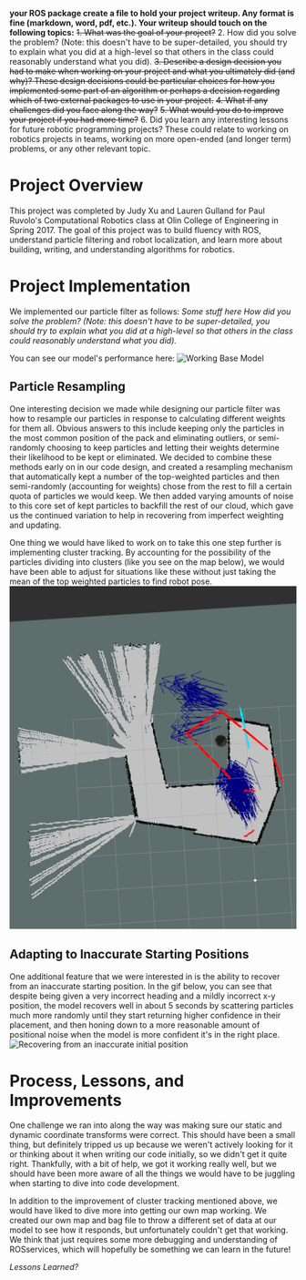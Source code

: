 **your ROS package create a file to hold your project writeup. Any format is fine (markdown, word, pdf, etc.). Your writeup should touch on the following topics:**
  ~~1. What was the goal of your project?~~
  2. How did you solve the problem? (Note: this doesn't have to be super-detailed, you should try to explain what you did at a high-level so that others in the class could reasonably understand what you did).
  ~~3. Describe a design decision you had to make when working on your project and what you ultimately did (and why)? These design decisions could be particular choices for how you implemented some part of an algorithm or perhaps a decision regarding which of two external packages to use in your project.~~
  ~~4. What if any challenges did you face along the way?~~
  ~~5. What would you do to improve your project if you had more time?~~
  6. Did you learn any interesting lessons for future robotic programming projects? These could relate to working on robotics projects in teams, working on more open-ended (and longer term) problems, or any other relevant topic.


# Project Overview
This project was completed by Judy Xu and Lauren Gulland for Paul Ruvolo's Computational Robotics class at Olin College of Engineering in Spring 2017. The goal of this project was to build fluency with ROS, understand particle filtering and robot localization, and learn more about building, writing, and understanding algorithms for robotics.

# Project Implementation 
We implemented our particle filter as follows: 
  _Some stuff here_
  _How did you solve the problem? (Note: this doesn't have to be super-detailed, you should try to explain what you did at a high-level so that others in the class could reasonably understand what you did)._
  
You can see our model's performance here:
![Working Base Model](https://github.com/laurengulland/robot_localization_2017/blob/master/my_localizer/videos/ac109_1_good_initial.gif)

## Particle Resampling 
One interesting decision we made while designing our particle filter was how to resample our particles in response to calculating different weights for them all. Obvious answers to this include keeping only the particles in the most common position of the pack and eliminating outliers, or semi-randomly choosing to keep particles and letting their weights determine their likelihood to be kept or eliminated. We decided to combine these methods early on in our code design, and created a resampling mechanism that automatically kept a number of the top-weighted particles and then semi-randomly (accounting for weights) chose from the rest to fill a certain quota of particles we would keep. We then added varying amounts of noise to this core set of kept particles to backfill the rest of our cloud, which gave us the continued variation to help in recovering from imperfect weighting and updating.

One thing we would have liked to work on to take this one step further is implementing cluster tracking. By accounting for the possibility of the particles dividing into clusters (like you see on the map below), we would have been able to adjust for situations like these without just taking the mean of the top weighted particles to find robot pose.
![Clustering Problems](https://github.com/laurengulland/robot_localization_2017/blob/master/my_localizer/videos/particle_filter_cluster.png)

## Adapting to Inaccurate Starting Positions
One additional feature that we were interested in is the ability to recover from an inaccurate starting position. In the gif below, you can see that despite being given a very incorrect heading and a mildly incorrect x-y position, the model recovers well in about 5 seconds by scattering particles much more randomly until they start returning higher confidence in their placement, and then honing down to a more reasonable amount of positional noise when the model is more confident it's in the right place.
![Recovering from an inaccurate initial position](https://github.com/laurengulland/robot_localization_2017/blob/master/my_localizer/videos/ac109_1_bad_initial.gif "animation")

# Process, Lessons, and Improvements

One challenge we ran into along the way was making sure our static and dynamic coordinate transforms were correct. This should have been a small thing, but definitely tripped us up because we weren't actively looking for it or thinking about it when writing our code initially, so we didn't get it quite right. Thankfully, with a bit of help, we got it working really well, but we should have been more aware of all the things we would have to be juggling when starting to dive into code development. 

In addition to the improvement of cluster tracking mentioned above, we would have liked to dive more into getting our own map working. We created our own map and bag file to throw a different set of data at our model to see how it responds, but unfortunately couldn't get that working. We think that just requires some more debugging and understanding of ROSservices, which will hopefully be something we can learn in the future!

_Lessons Learned?_
